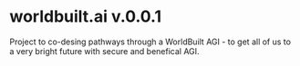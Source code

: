 # worldbuilt.ai  v.0.0.1
Project to co-desing pathways through a WorldBuilt AGI - to get all of us to a very bright future with secure and benefical AGI.
 
